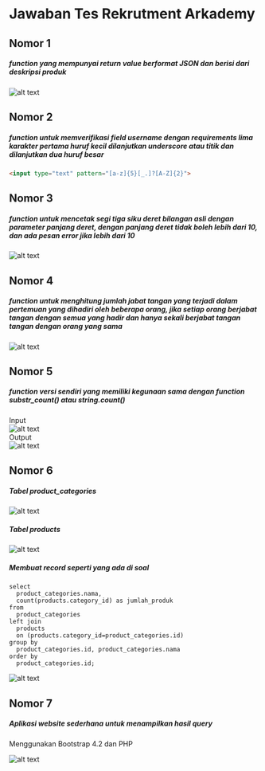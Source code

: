 # Jawaban Tes Rekrutment Arkademy

## Nomor 1
##### function yang mempunyai return value berformat JSON dan berisi dari deskripsi produk
![alt text](https://i.imgur.com/wpnnSPs.png)<br>

## Nomor 2
##### function untuk memverifikasi field username dengan requirements lima karakter pertama huruf kecil dilanjutkan underscore atau titik dan dilanjutkan dua huruf besar<br>
```html
<input type="text" pattern="[a-z]{5}[_.]?[A-Z]{2}">
```

## Nomor 3
##### function untuk mencetak segi tiga siku deret bilangan asli dengan parameter panjang deret, dengan panjang deret tidak boleh lebih dari 10, dan ada pesan error jika lebih dari 10
![alt text](https://i.imgur.com/m9YSXkr.png)<br>

## Nomor 4
##### function untuk menghitung jumlah jabat tangan yang terjadi dalam pertemuan yang dihadiri oleh beberapa orang, jika setiap orang berjabat tangan dengan semua yang hadir dan hanya sekali berjabat tangan tangan dengan orang yang sama
![alt text](https://i.imgur.com/FckKCgo.png)<br>

## Nomor 5
##### function versi sendiri yang memiliki kegunaan sama dengan function substr_count() atau string.count()
Input<br>
![alt text](https://i.imgur.com/jYaS01o.png)<br>
Output<br>
![alt text](https://i.imgur.com/58Uug0R.png)<br>

## Nomor 6
##### Tabel product_categories<br>
![alt text](https://i.imgur.com/v8G4sQD.png)<br>
##### Tabel products<br>
![alt text](https://i.imgur.com/o0xpjjf.png)<br>

##### Membuat record seperti yang ada di soal
```
select 
  product_categories.nama, 
  count(products.category_id) as jumlah_produk
from 
  product_categories 
left join 
  products 
  on (products.category_id=product_categories.id)
group by 
  product_categories.id, product_categories.nama
order by 
  product_categories.id;
```
![alt text](https://i.imgur.com/aY8kjhT.png)

## Nomor 7

##### Aplikasi website sederhana untuk menampilkan hasil query
Menggunakan Bootstrap 4.2 dan PHP<br>

![alt text](https://i.imgur.com/1pNID1j.png)
